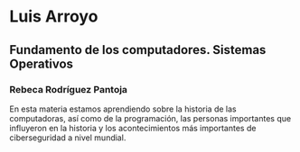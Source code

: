 # Luis Arroyo
## Fundamento de los computadores. Sistemas Operativos
### Rebeca Rodríguez Pantoja 
En esta materia estamos aprendiendo sobre la historia de las computadoras, así como de la programación, las personas importantes que influyeron en la historia y los acontecimientos más importantes de ciberseguridad a nivel mundial.